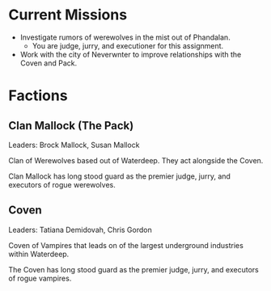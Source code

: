 # Current Missions

- Investigate rumors of werewolves in the mist out of Phandalan.
  - You are judge, jurry, and executioner for this assignment.
- Work with the city of Neverwnter to improve relationships with the Coven and Pack.

# Factions

## Clan Mallock (The Pack)

Leaders: Brock Mallock, Susan Mallock

Clan of Werewolves based out of Waterdeep. They act alongside the Coven.

Clan Mallock has long stood guard as the premier judge, jurry, and executors of rogue werewolves.

## Coven

Leaders: Tatiana Demidovah, Chris Gordon

Coven of Vampires that leads on of the largest underground industries within Waterdeep.

The Coven has long stood guard as the premier judge, jurry, and executors of rogue vampires.
